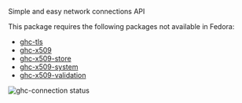 Simple and easy network connections API

This package requires the following packages not available in Fedora:

* [ghc-tls](../ghc-tls)
* [ghc-x509](../ghc-x509)
* [ghc-x509-store](../ghc-x509-store)
* [ghc-x509-system](../ghc-x509-system)
* [ghc-x509-validation](../ghc-x509-validation)

![ghc-connection status](https://copr.fedorainfracloud.org/coprs/g/weldr/bdcs-haskell-deps/package/ghc-connection/status_image/last_build.png)
